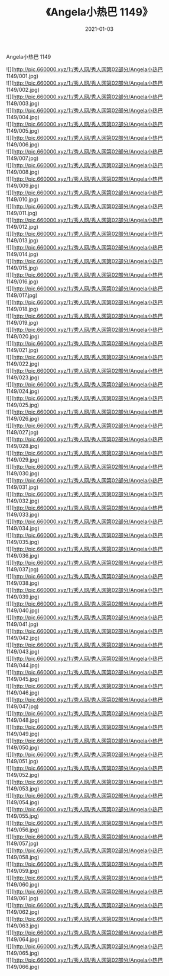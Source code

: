 ﻿---
layout: post
title:  《Angela小热巴 1149》
date:   2021-01-03
img: http://pic.660000.xyz/1:/秀人网/秀人网第02部分/Angela小热巴 1149/000.jpg
categories: [美女, 清纯, 唯美]
---

Angela小热巴 1149

  ![](http://pic.660000.xyz/1:/秀人网/秀人网第02部分/Angela小热巴 1149/001.jpg) <br> ![](http://pic.660000.xyz/1:/秀人网/秀人网第02部分/Angela小热巴 1149/002.jpg) <br> ![](http://pic.660000.xyz/1:/秀人网/秀人网第02部分/Angela小热巴 1149/003.jpg) <br> ![](http://pic.660000.xyz/1:/秀人网/秀人网第02部分/Angela小热巴 1149/004.jpg) <br> ![](http://pic.660000.xyz/1:/秀人网/秀人网第02部分/Angela小热巴 1149/005.jpg) <br> ![](http://pic.660000.xyz/1:/秀人网/秀人网第02部分/Angela小热巴 1149/006.jpg) <br> ![](http://pic.660000.xyz/1:/秀人网/秀人网第02部分/Angela小热巴 1149/007.jpg) <br> ![](http://pic.660000.xyz/1:/秀人网/秀人网第02部分/Angela小热巴 1149/008.jpg) <br> ![](http://pic.660000.xyz/1:/秀人网/秀人网第02部分/Angela小热巴 1149/009.jpg) <br> ![](http://pic.660000.xyz/1:/秀人网/秀人网第02部分/Angela小热巴 1149/010.jpg) <br> ![](http://pic.660000.xyz/1:/秀人网/秀人网第02部分/Angela小热巴 1149/011.jpg) <br> ![](http://pic.660000.xyz/1:/秀人网/秀人网第02部分/Angela小热巴 1149/012.jpg) <br> ![](http://pic.660000.xyz/1:/秀人网/秀人网第02部分/Angela小热巴 1149/013.jpg) <br> ![](http://pic.660000.xyz/1:/秀人网/秀人网第02部分/Angela小热巴 1149/014.jpg) <br> ![](http://pic.660000.xyz/1:/秀人网/秀人网第02部分/Angela小热巴 1149/015.jpg) <br> ![](http://pic.660000.xyz/1:/秀人网/秀人网第02部分/Angela小热巴 1149/016.jpg) <br> ![](http://pic.660000.xyz/1:/秀人网/秀人网第02部分/Angela小热巴 1149/017.jpg) <br> ![](http://pic.660000.xyz/1:/秀人网/秀人网第02部分/Angela小热巴 1149/018.jpg) <br> ![](http://pic.660000.xyz/1:/秀人网/秀人网第02部分/Angela小热巴 1149/019.jpg) <br> ![](http://pic.660000.xyz/1:/秀人网/秀人网第02部分/Angela小热巴 1149/020.jpg) <br> ![](http://pic.660000.xyz/1:/秀人网/秀人网第02部分/Angela小热巴 1149/021.jpg) <br> ![](http://pic.660000.xyz/1:/秀人网/秀人网第02部分/Angela小热巴 1149/022.jpg) <br> ![](http://pic.660000.xyz/1:/秀人网/秀人网第02部分/Angela小热巴 1149/023.jpg) <br> ![](http://pic.660000.xyz/1:/秀人网/秀人网第02部分/Angela小热巴 1149/024.jpg) <br> ![](http://pic.660000.xyz/1:/秀人网/秀人网第02部分/Angela小热巴 1149/025.jpg) <br> ![](http://pic.660000.xyz/1:/秀人网/秀人网第02部分/Angela小热巴 1149/026.jpg) <br> ![](http://pic.660000.xyz/1:/秀人网/秀人网第02部分/Angela小热巴 1149/027.jpg) <br> ![](http://pic.660000.xyz/1:/秀人网/秀人网第02部分/Angela小热巴 1149/028.jpg) <br> ![](http://pic.660000.xyz/1:/秀人网/秀人网第02部分/Angela小热巴 1149/029.jpg) <br> ![](http://pic.660000.xyz/1:/秀人网/秀人网第02部分/Angela小热巴 1149/030.jpg) <br> ![](http://pic.660000.xyz/1:/秀人网/秀人网第02部分/Angela小热巴 1149/031.jpg) <br> ![](http://pic.660000.xyz/1:/秀人网/秀人网第02部分/Angela小热巴 1149/032.jpg) <br> ![](http://pic.660000.xyz/1:/秀人网/秀人网第02部分/Angela小热巴 1149/033.jpg) <br> ![](http://pic.660000.xyz/1:/秀人网/秀人网第02部分/Angela小热巴 1149/034.jpg) <br> ![](http://pic.660000.xyz/1:/秀人网/秀人网第02部分/Angela小热巴 1149/035.jpg) <br> ![](http://pic.660000.xyz/1:/秀人网/秀人网第02部分/Angela小热巴 1149/036.jpg) <br> ![](http://pic.660000.xyz/1:/秀人网/秀人网第02部分/Angela小热巴 1149/037.jpg) <br> ![](http://pic.660000.xyz/1:/秀人网/秀人网第02部分/Angela小热巴 1149/038.jpg) <br> ![](http://pic.660000.xyz/1:/秀人网/秀人网第02部分/Angela小热巴 1149/039.jpg) <br> ![](http://pic.660000.xyz/1:/秀人网/秀人网第02部分/Angela小热巴 1149/040.jpg) <br> ![](http://pic.660000.xyz/1:/秀人网/秀人网第02部分/Angela小热巴 1149/041.jpg) <br> ![](http://pic.660000.xyz/1:/秀人网/秀人网第02部分/Angela小热巴 1149/042.jpg) <br> ![](http://pic.660000.xyz/1:/秀人网/秀人网第02部分/Angela小热巴 1149/043.jpg) <br> ![](http://pic.660000.xyz/1:/秀人网/秀人网第02部分/Angela小热巴 1149/044.jpg) <br> ![](http://pic.660000.xyz/1:/秀人网/秀人网第02部分/Angela小热巴 1149/045.jpg) <br> ![](http://pic.660000.xyz/1:/秀人网/秀人网第02部分/Angela小热巴 1149/046.jpg) <br> ![](http://pic.660000.xyz/1:/秀人网/秀人网第02部分/Angela小热巴 1149/047.jpg) <br> ![](http://pic.660000.xyz/1:/秀人网/秀人网第02部分/Angela小热巴 1149/048.jpg) <br> ![](http://pic.660000.xyz/1:/秀人网/秀人网第02部分/Angela小热巴 1149/049.jpg) <br> ![](http://pic.660000.xyz/1:/秀人网/秀人网第02部分/Angela小热巴 1149/050.jpg) <br> ![](http://pic.660000.xyz/1:/秀人网/秀人网第02部分/Angela小热巴 1149/051.jpg) <br> ![](http://pic.660000.xyz/1:/秀人网/秀人网第02部分/Angela小热巴 1149/052.jpg) <br> ![](http://pic.660000.xyz/1:/秀人网/秀人网第02部分/Angela小热巴 1149/053.jpg) <br> ![](http://pic.660000.xyz/1:/秀人网/秀人网第02部分/Angela小热巴 1149/054.jpg) <br> ![](http://pic.660000.xyz/1:/秀人网/秀人网第02部分/Angela小热巴 1149/055.jpg) <br> ![](http://pic.660000.xyz/1:/秀人网/秀人网第02部分/Angela小热巴 1149/056.jpg) <br> ![](http://pic.660000.xyz/1:/秀人网/秀人网第02部分/Angela小热巴 1149/057.jpg) <br> ![](http://pic.660000.xyz/1:/秀人网/秀人网第02部分/Angela小热巴 1149/058.jpg) <br> ![](http://pic.660000.xyz/1:/秀人网/秀人网第02部分/Angela小热巴 1149/059.jpg) <br> ![](http://pic.660000.xyz/1:/秀人网/秀人网第02部分/Angela小热巴 1149/060.jpg) <br> ![](http://pic.660000.xyz/1:/秀人网/秀人网第02部分/Angela小热巴 1149/061.jpg) <br> ![](http://pic.660000.xyz/1:/秀人网/秀人网第02部分/Angela小热巴 1149/062.jpg) <br> ![](http://pic.660000.xyz/1:/秀人网/秀人网第02部分/Angela小热巴 1149/063.jpg) <br> ![](http://pic.660000.xyz/1:/秀人网/秀人网第02部分/Angela小热巴 1149/064.jpg) <br> ![](http://pic.660000.xyz/1:/秀人网/秀人网第02部分/Angela小热巴 1149/065.jpg) <br> ![](http://pic.660000.xyz/1:/秀人网/秀人网第02部分/Angela小热巴 1149/066.jpg) <br>